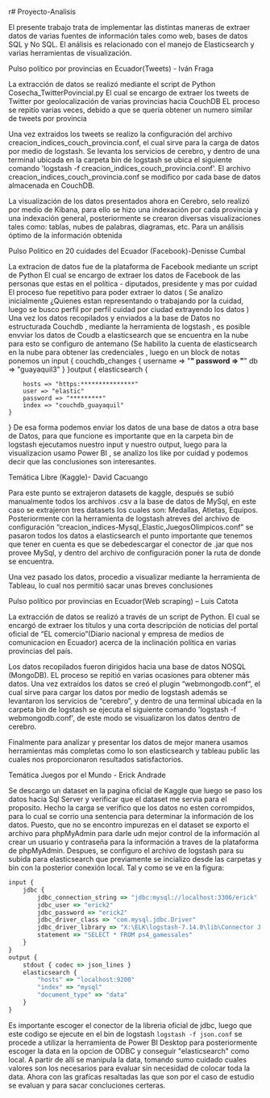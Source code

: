 r# Proyecto-Analisis

El presente trabajo trata de implementar las distintas maneras de extraer datos de varias fuentes de información tales como web, bases de datos SQL y No SQL. 
El análisis es relacionado con el manejo de Elasticsearch y varias herramientas de visualización.

Pulso político por provincias en Ecuador(Tweets) - Iván Fraga


La extracción de datos se realizó mediante el script de Python Cosecha_TwitterPovincial.py
El cual se encargo de extraer los tweets de Twitter por geolocalización de varias provincias hacia CouchDB
EL proceso se repitío varias veces, debido a que se quería obtener un numero similar de tweets por provincia 

Una vez extraidos los tweets se realizo la configuración del archivo creacion_indices_couch_provincia.conf, el cual sirve para la carga de datos por medio de logstash.
Se levanta los servicios de cerebro, y dentro de una terminal ubicada en la carpeta bin de logstash se ubica el siguiente comando 'logstash -f creacion_indices_couch_provincia.conf'.
El archivo creacion_indices_couch_provincia.conf se modifico por cada base de datos almacenada en CouchDB.

La visualización de los datos presentados ahora en Cerebro, selo realizó por medio de Kibana, para ello se hizo una indexación por cada provincia y una indexación general,
posteriormente se crearon diversas visualizaciones tales como: tablas, nubes de palabras, diagramas, etc. Para un análisis óptimo de la información obtenida 

Pulso Politico en 20 cuidades del Ecuador (Facebook)-Denisse Cumbal

La extracion de  datos fue de la plataforma de Facebook mediante un script de Python 
El cual se encargo de extraer los datos de Facebook de las personas que estas en el política - diputados, presidente y mas por cuidad 
El proceso fue repetitivo para poder extraer lo datos (
Se analizo inicialmente ¿Quienes estan representando o trabajando por la cuidad, luego se busco perfil por perfil cuidad por ciudad extrayendo los datos
)
Una vez los datos recopilados y enviados a la base de Datos no estructurada Couchdb , mediante la herramienta de logstash , es posible envviar los datos de Coudb a elasticsearch que se encuentra en la nube para esto se configuro de antemano (Se habilito la cuenta de  elasticsearch en la nube para obtener las credenciales , luego en un block de notas ponemos un input {
  couchdb_changes {
    username => "******"
    password => "******"
    db => "guayaquil3"
  }
}output {
  elasticsearch {
    	
        hosts => "https:***************"
        user => "elastic"
        password => "*********"
        index => "couchdb_guayaquil"
    }
}
De esa forma podemos enviar los datos de una base de datos a otra base de Datos, para que funcione es importante que en la carpeta bin de logstash ejecutamos nuestro input y nuestro output, luego para la visualizacion usamo Power BI , se analizo los like por cuidad y podemos decir que las conclusiones son interesantes.


Temática Libre (Kaggle)- David Cacuango

Para este punto se extrajeron datasets de kaggle, después se subió manualmente todos los archivos .csv a la base de datos de MySql,
en este caso se extrajeron tres datasets los cuales son: Medallas, Atletas, Equipos. Posteriormente con la herramienta de logstash 
atreves del archivo de configuración “creacion_indices-Mysql_Elastic,JuegosOlimpicos.conf” se pasaron todos los datos a elasticsearch 
el punto importante que tenemos que tener en cuenta es que se debedescargar el conector de .jar que nos provee MySql, y dentro del
archivo de configuración poner la ruta de donde se encuentra.

Una vez pasado los datos, procedio a visualizar mediante la herramienta de Tableau, lo cual nos permitió sacar unas breves conclusiones 

Pulso político por provincias en Ecuador(Web scraping) – Luis Catota

La extracción de datos se realizó a través de un script de Python. El cual se encargó de extraer los títulos y una corta descripción de noticias
del portal oficial de “EL comercio”(Diario nacional y empresa de medios de comunicacion en Ecuador) acerca de la inclinación política en varias provincias del país. 

Los datos recopilados fueron dirigidos hacia una base de datos NOSQL (MongoDB). EL proceso se repitió en varias ocasiones para obtener más datos. 
Una vez extraídos los datos se creó el plugin “webmongodb.conf“, el cual sirve para  cargar los datos por medio de logstash además se levantaron los servicios de
“cerebro”, y dentro de una terminal ubicada en la carpeta bin de logstash se ejecuta el siguiente comando 'logstash -f webmongodb.conf', de este modo se visualizaron
los datos dentro de cerebro.

Finalmente para analizar y presentar los datos de mejor manera usamos herramientas más completas como lo son elasticsearch y tableau public las cuales nos 
proporcionaron resultados satisfactorios. 


Temática Juegos por el Mundo - Erick Andrade

Se descargo un dataset en la pagina oficial de Kaggle que luego se paso los datos hacia Sql Server y verificar que el dataset me servia para el proposito. Hecho la carga se verifico que los datos no esten corrompidos, para lo cual se corrio una sentencia para determinar la información de los datos. Puesto, que no se encontro impurezas en el dataset se exporto el archivo para phpMyAdmin para darle udn mejor control de la información al crear un usuario y contraseña para la información a traves de la plataforma de phpMyAdmin. Despues, se configuro el archivo de logstash para su subida para elasticsearch que previamente se incializo desde las carpetas y bin con la posterior conexión local. Tal y como se ve en la figura:
```js
input {
	jdbc {
		jdbc_connection_string => "jdbc:mysql://localhost:3306/erick"
		jdbc_user => "erick2"
		jdbc_password => "erick2"
		jdbc_driver_class => "com.mysql.jdbc.Driver"
		jdbc_driver_library => "X:\ELK\logstash-7.14.0\lib\Connector J 8.0 (1)\Connector J 8.0\mysql-connector-java-8.0.7-dmr-bin.jar"
		statement => "SELECT * FROM ps4_gamessales"
	}
}
output {
	stdout { codec => json_lines }
	elasticsearch {
		"hosts" => "localhost:9200"
		"index" => "mysql"
		"document_type" => "data" 
	}
}
```
Es importante escoger el conector de la libreria oficial de jdbc, luego que este codigo se ejecute en el bin de logstash ```logstash -f json.conf``` se procede a utilizar la herramienta de Power BI Desktop para posteriormente escoger la data en la opcion de ODBC y conseguir "elasticsearch" como local. A partir de allí se manipula la data, tomando sumo cuidado cuales valores son los necesarios para evaluar sin necesidad de colocar toda la data. Ahora con las grafícas resaltadas las que son por el caso de estudio se evaluan y para sacar concluciones certeras. 

